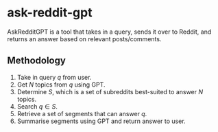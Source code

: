 # ask-reddit-gpt

AskRedditGPT is a tool that takes in a query, sends it over to Reddit, and returns an answer based on relevant posts/comments.

## Methodology

1. Take in query $q$ from user.
2. Get $N$ topics from $q$ using GPT.
3. Determine $S$, which is a set of subreddits best-suited to answer $N$ topics.
4. Search $q \in S$.
5. Retrieve a set of segments that can answer $q$.
6. Summarise segments using GPT and return answer to user.